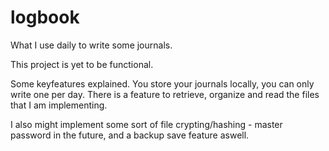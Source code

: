 # logbook
What I use daily to write some journals.

This project is yet to be functional.

Some keyfeatures explained. You store your journals locally, you can only write one per day. 
There is a feature to retrieve, organize and read the files that I am implementing.

I also might implement some sort of file crypting/hashing - master password in the future, and a
backup save feature aswell.

